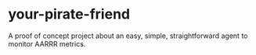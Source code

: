 # your-pirate-friend
A proof of concept project about an easy, simple, straightforward agent to monitor AARRR metrics.
